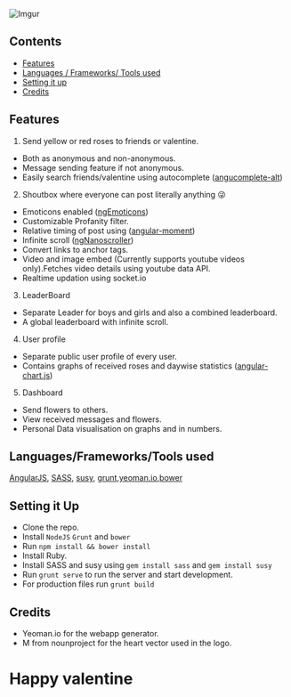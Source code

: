 ![Imgur](http://i.imgur.com/2Q0rKr7.jpg?1)


Contents
--------
* [Features](#features)
* [Languages / Frameworks/ Tools used](#languages/frameworks/tools-used)
* [Setting it up](#setting-it-up)
* [Credits](#credits)

Features
--------

1. Send yellow or red roses to friends or valentine.
  * Both as anonymous and non-anonymous.
  * Message sending feature if not anonymous.
  * Easily search friends/valentine using autocomplete ([angucomplete-alt](https://github.com/ghiden/angucomplete-alt))
2. Shoutbox where everyone can post literally anything :stuck_out_tongue_winking_eye:
  * Emoticons enabled ([ngEmoticons](https://github.com/ritz078/ngEmoticons))
  * Customizable Profanity filter.
  * Relative timing of post using ([angular-moment](https://github.com/urish/angular-moment))
  * Infinite scroll ([ngNanoscroller](https://github.com/ritz078/ngNanoscroller))
  * Convert links to anchor tags.
  * Video and image embed (Currently supports youtube videos
    only).Fetches video details using youtube data API.
  * Realtime updation using socket.io
3. LeaderBoard
  * Separate Leader for boys and girls and also a combined leaderboard.
  * A global leaderboard with infinite scroll.
4. User profile
  * Separate public user profile of every user.
  * Contains graphs of received roses and daywise statistics ([angular-chart.js](https://github.com/jtblin/angular-chart.js))
5. Dashboard
  * Send flowers to others.
  * View received messages and flowers.
  * Personal Data visualisation on graphs and in numbers.

Languages/Frameworks/Tools used
------------------------------------

[AngularJS](https://angularjs.org/), [SASS](http://sass-lang.com/), [susy](http://susy.oddbird.net/), [grunt](http://gruntjs.com/),[yeoman.io](http://yeoman.io/),[bower](http://bower.io/)

Setting it Up
---------------

* Clone the repo.
* Install ```NodeJS``` ```Grunt``` and ```bower```
* Run ```npm install && bower install```
* Install Ruby.
* Install SASS and susy using ```gem install sass``` and ```gem install
  susy```
* Run ```grunt serve``` to run the server and start development.
* For production files run ```grunt build```


Credits
-------
* Yeoman.io for the webapp generator.
* M from nounproject for the heart vector used in the logo.


Happy valentine
===============
